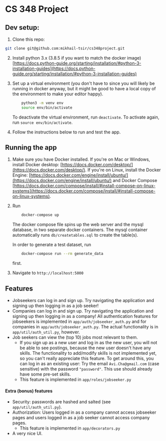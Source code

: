 # CS 348 Project

## Dev setup:

1. Clone this repo:
```bash
git clone git@github.com:mikhail-tsir/cs348project.git
```
2. Install python 3.x (3.8.5 if you want to match the docker image) [https://docs.python-guide.org/starting/installation/#python-3-installation-guides](https://docs.python-guide.org/starting/installation/#python-3-installation-guides)
3. Set up a virtual environment (you don't have to since you will likely be running in docker anyway, but it might be good to have a local copy of the environment to make your editor happy).
    ```bash
        python3 -m venv env
        source env/bin/activate
    ```

    To deactivate the virtual environment, run `deactivate`. To activate again, run `source env/bin/activate`.

4. Follow the instructions below to run and test the app.

## Running the app
1. Make sure you have Docker installed. If you're on Mac or Windows, install Docker desktop: [https://docs.docker.com/desktop/](https://docs.docker.com/desktop/). 
    If you're on Linux, install the Docker Engine: [https://docs.docker.com/engine/install/ubuntu/](https://docs.docker.com/engine/install/ubuntu/) and Docker Compose [https://docs.docker.com/compose/install/#install-compose-on-linux-systems](https://docs.docker.com/compose/install/#install-compose-on-linux-systems).
    
2. Run
    ```bash
        docker-compose up
    ```

    The docker compose file spins up the web server and the mysql database, in two separate docker containers. The mysql container automatically runs `db/createtables.sql` to create the table(s).

    In order to generate a test dataset, run
    ```bash
        docker-compose run --rm generate_data
    ```
    first.

3. Navigate to `http://localhost:5000`

## Features
* Jobseekers can log in and sign up. Try navigating the application and signing up then logging in as a job seeker!
* Companies can log in and sign up. Try navigating the application and signing up then logging in as a company! All authentication features for jobseekers is implemented in `app/auth/jobseeker_auth.py` and for companies in `app/auth/jobseeker_auth.py`. The actual functionality is in `app/util/auth_util.py`, however.
* Job seekers can view the (top 10) jobs most relevant to them.
  * If you sign up as a new user and log in as the new user, you will not be able to see postings, because the new user doesn't have any skills. The functionality to add/modify skills is not implemented yet, so you can't really appreciate this feature. To get around this, you can log in as an existing user: Try the email `Avi.Cha@gmail.com` (case sensitive) with the password `"password"`. This use should already have some pre-set skills.
  * This feature is implemented in `app/roles/jobseeker.py`

#### Extra (bonus) features
* Security: passwords are hashed and salted (see `app/util/auth_util.py`).
* Authorization: Users logged in as a company cannot access jobseeker pages and users logged in as a job seeker cannot access company pages.
  * This feature is implemented in `app/decorators.py`
* A very nice UI.

